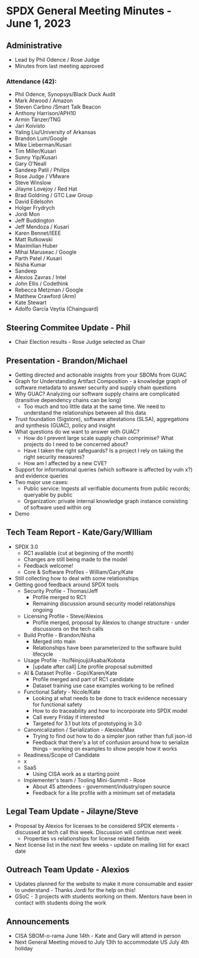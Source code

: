 # SPDX General Meeting Minutes - June 1, 2023

## Administrative
* Lead by Phil Odence / Rose Judge
* Minutes from last meeting approved 

### Attendance (42): 
* Phil Odence, Synopsys/Black Duck Audit
* Mark Atwood / Amazon
* Steven Carbno /Smart Talk Beacon
* Anthony Harrison/APH10
* Armin Tänzer/TNG
* Jari Koivisto
* Yaling Liu/University of Arkansas
* Brandon Lum/Google
* Mike Lieberman/Kusari
* Tim Miller/Kusari
* Sunny Yip/Kusari
* Gary O'Neall
* Sandeep Patil / Philips
* Rose Judge / VMware
* Steve Winslow
* Jilayne Lovejoy / Red Hat
* Brad Goldring / GTC Law Group
* David Edelsohn
* Holger Frydrych
* Jordi Mon
* Jeff Buddington
* Jeff Mendoza / Kusari
* Karen Bennet/IEEE
* Matt Rutkowski
* Maximilian Huber
* Mihai Maruseac / Google
* Parth Patel / Kusari
* Nisha Kumar
* Sandeep
* Alexios Zavras / Intel
* John Ellis / Codethink
* Rebecca Metzman / Google
* Matthew Crawford (Arm)
* Kate Stewart
* Adolfo García Veytia (Chainguard)

## Steering Commitee Update - Phil
* Chair Election results - Rose Judge selected as Chair

## Presentation - Brandon/Michael
* Getting directed and actionable insights from your SBOMs from GUAC
* Graph for Understanding Artifact Composition - a knowledge graph of software metadata to answer security and supply chain questions
* Why GUAC? Analyzing our software supply chains are complicated (transitive dependency chains can be long)
  * Too much and too little data at the same time. We need to understand the relationships between all this data
* Trust foundation (Sigstore), software attestations (SLSA), aggregations and synthesis (GUAC), policy and insight
* What questions do we want to answer with GUAC?
  * How do I prevent large scale supply chain comprimise? What projects do I need to be concerned about?
  * Have I taken the right safeguards? Is a project I rely on taking the right security measures?
  * How am I affected by a new CVE?
* Support for informational queries (which software is affected by vuln x?) and evidence queries
* Two major use cases:
    * Public service: Ingests all verifiable documents from public records; queryable by public
    * Organization: private internal knowledge graph instance consisting of software used within org
* Demo


## Tech Team Report - Kate/Gary/WIlliam 
* SPDX 3.0 
  * RC1 available (cut at beginning of the month)
  * Changes are still being made to the model
  * Feedback welcome! 
  * Core & Software Profiles - William/Gary/Kate
* Still collecting how to deal with some relationships
* Getting good feedback around SPDX tools
  * Security Profile - Thomas/Jeff
    * Profile merged to RC1
    * Remaining discussion around security model relationships ongoing
  * Licensing Profile - Steve/Alexios
    * Profile merged, proposal by Alexios to change structure - under discussions on the tech calls
  * Build Profile - Brandon/Nisha
    * Merged into main
    * Relationships have been parameterized to the software build lifecycle
  * Usage Profile - Ito/Ninjouji/Asaba/Kobota
    * [update after call] Lite profile proposal submitted
  * AI & Dataset Profile - Gopi/Karen/Kate
    * Profile merged and part of RC1 candidate
    * Dataset training use case examples working to be refined
  * Functional Safety - Nicole/Kate
     *  Looking at what needs to be done to track evidence necessary for functional safety
     * How to do traceability and how to incorporate into SPDX model
     * Call every Friday if interested
     * Targeted for 3.1 but lots of prototyping in 3.0
  * Canonicalization / Serialization - Alexios/Max
     * Trying to find out how to do a simpler json rather than full json-ld
     * Feedback that there's a lot of confusion around how to serialize things - working on examples to show people how it works
  * Readiness/Scope of Candidate
  * x
  * SaaS
      * Using CISA work as a starting point
  * Implementer's team / Tooling Mini-Summit - Rose
     * About 45 attendees - government/industry/open source
     * Feedback for a lite profile with a minimum set of metadata

## Legal Team Update - Jilayne/Steve
* Proposal by Alexios for licenses to be considered SPDX elements - discussed at tech call this week. Discussion will continue next week
  * Properties vs relationships for license related fields
* Next license list in the next few weeks - update on mailing list for exact date

## Outreach Team Update - Alexios
* Updates planned for the website to make it more consumable and easier to understand - Thanks Jordi for the help on this!
* GSoC - 3 projects with students working on them. Mentors have been in contact with students doing the work

## Announcements
* CISA SBOM-o-rama June 14th - Kate and Gary will attend in person
* Next General Meeting moved to July 13th to accommodate US July 4th holiday
